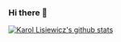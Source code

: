 ### Hi there 👋

<!--
**klisiewicz/klisiewicz** is a ✨ _special_ ✨ repository because its `README.md` (this file) appears on your GitHub profile.

Here are some ideas to get you started:

- 🔭 I’m currently working on ...
- 🌱 I’m currently learning ...
- 👯 I’m looking to collaborate on ...
- 🤔 I’m looking for help with ...
- 💬 Ask me about ...
- 📫 How to reach me: ...
- 😄 Pronouns: ...
- ⚡ Fun fact: ...
-->

[![Karol Lisiewicz's github stats](https://github-readme-stats.vercel.app/api?username=klisiewicz&count_private=true&show_icons=true&theme=dark)](https://github.com/anuraghazra/github-readme-stats)
